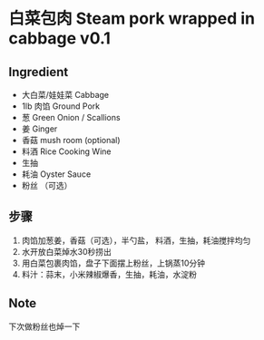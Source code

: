# 白菜包肉 Steam pork wrapped in cabbage v0.1
## Ingredient
- 大白菜/娃娃菜 Cabbage
- 1lb 肉馅 Ground Pork
- 葱 Green Onion / Scallions
- 姜 Ginger
- 香菇 mush room (optional)
- 料酒 Rice Cooking Wine
- 生抽
- 耗油 Oyster Sauce
- 粉丝 （可选）
## 步骤
1. 肉馅加葱姜，香菇（可选），半勺盐， 料酒，生抽，耗油搅拌均匀
2. 水开放白菜焯水30秒捞出
3. 用白菜包裹肉馅，盘子下面摆上粉丝，上锅蒸10分钟
4. 料汁：蒜末，小米辣椒爆香，生抽，耗油，水淀粉

## Note
下次做粉丝也焯一下